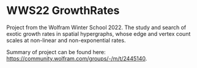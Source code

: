 # WWS22 GrowthRates
Project from the Wolfram Winter School 2022. The study and search of exotic growth rates in spatial hypergraphs, whose edge and vertex count scales at non-linear and non-exponential rates.  

Summary of project can be found here:<br>
<a href="https://community.wolfram.com/groups/-/m/t/2445140" target="_blank" rel="noopener noreferrer">https://community.wolfram.com/groups/-/m/t/2445140</a>.
